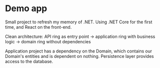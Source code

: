 # Demo app

Small project to refresh my memory of .NET. Using .NET Core for the first time, and React on the front-end.

Clean architecture: API ring as entry point -> application ring with business logic -> domain ring without dependencies

Application project has a dependency on the Domain, which contains our Domain's entities and is dependent on nothing.
Persistence layer provides access to the database.
